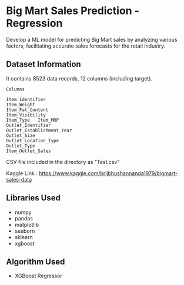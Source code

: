 # Big Mart Sales Prediction - Regression

Develop a ML model for predicting Big Mart sales by analyzing various factors, facilitating accurate sales forecasts for the retail industry.

## Dataset Information

It contains 8523 data records, 12 columns (including target).

```
Columns

Item_Identifier
Item_Weight
Item_Fat_Content
Item_Visibility
Item_Type	Item_MRP
Outlet_Identifier
Outlet_Establishment_Year
Outlet_Size
Outlet_Location_Type
Outlet_Type
Item_Outlet_Sales

```
CSV file included in the directory as "Test.csv"

Kaggle Link : https://www.kaggle.com/brijbhushannanda1979/bigmart-sales-data

## Libraries Used

* numpy
* pandas
* matplotlib
* seaborn
* sklearn
* xgboost

## Algorithm Used

* XGBoost Regressor
